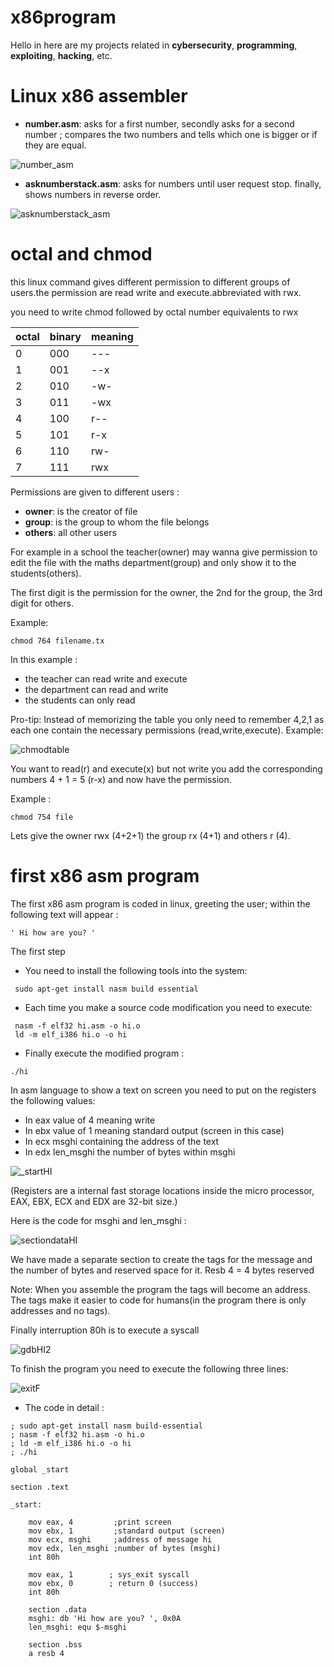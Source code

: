 # x86program
Hello in here are my projects related in **cybersecurity**, **programming**, **exploiting**, **hacking**, etc.

# Linux x86 assembler
* **number.asm**: asks for a first number, secondly asks for a second number ; compares the two numbers and tells which one is bigger or if they are equal.
  
![number_asm](img/number_asm.png)  

* **asknumberstack.asm**: asks for numbers until user request stop. finally, shows numbers in reverse order.

![asknumberstack_asm](img/asknumberstack_asm.png)

# octal and chmod


this linux command  gives different permission to different groups of users.the permission are read write and execute.abbreviated with rwx.

you need to write chmod followed by octal number equivalents to rwx

|octal   |binary   | meaning |
|---|---|---|
|0|000|---|
|1|001|--x|
|2|010|-w-| 
|3|011|-wx|
|4|100|r--|
|5|101|r-x|
|6|110|rw-|
|7|111|rwx|


Permissions are given to different users : 
- **owner**: is the creator of file 
- **group**: is the group to whom the file belongs
- **others**: all other users

For example in a school the teacher(owner) may wanna give permission to edit the file with the maths department(group) and only show it to the students(others).

The first digit is the permission for the owner, the 2nd for the group, the 3rd digit for others.

Example:
```
chmod 764 filename.tx
```
In this example :
- the teacher can read write and execute
- the department can read and write
- the students can only read

Pro-tip:
Instead of memorizing the table you only need to remember 4,2,1 as each one contain the necessary permissions (read,write,execute). Example:

![chmodtable](img/chmodtable.png)

You want to read(r) and execute(x) but not write you add the corresponding numbers 4 + 1 = 5 (r-x) and now have the permission.

Example : 
```
chmod 754 file 
```
Lets give the owner rwx (4+2+1) the group rx (4+1) and others r (4).  





# first x86 asm program

The first x86 asm program is coded in linux, greeting the user; within the following text will appear :
```
' Hi how are you? '
```

The first step



- You need to install the following tools into the system:
```
 sudo apt-get install nasm build essential 
```

- Each time you make a source code modification you need to execute:

```
 nasm -f elf32 hi.asm -o hi.o 
 ld -m elf_i386 hi.o -o hi 
```

- Finally execute the modified program :
```
./hi 
```
In asm language to show a text on screen you need to put on the registers the following values:

- In eax value of 4 meaning write
- In ebx value of 1 meaning standard output (screen in this case)
- In ecx msghi containing the address of the text
- In edx len_msghi the number of bytes within msghi

![_startHI](img/_startHI.png)

(Registers are a internal fast storage locations inside the micro processor,  EAX, EBX, ECX and EDX are 32-bit size.)


Here is the code for msghi and len_msghi :

![sectiondataHI](img/sectiondataHI.png)

We have made a separate section to create the tags for the message and the number of bytes and reserved space for it.
Resb 4 = 4 bytes reserved 

Note: When you assemble the program the tags will become an address. The tags make it easier to code for humans(in the program there is only addresses and no tags).  

Finally interruption 80h is to execute a syscall

![gdbHI2](img/gdbHI2.png)


 To finish the program you need to execute the following three lines:

![exitF](img/exitF.png)

- The code in detail :
```
; sudo apt-get install nasm build-essential
; nasm -f elf32 hi.asm -o hi.o
; ld -m elf_i386 hi.o -o hi
; ./hi

global _start

section .text

_start:

    mov eax, 4         ;print screen
    mov ebx, 1         ;standard output (screen)
    mov ecx, msghi     ;address of message hi
    mov edx, len_msghi ;number of bytes (msghi)
    int 80h

    mov eax, 1        ; sys_exit syscall
    mov ebx, 0        ; return 0 (success)
    int 80h

    section .data
    msghi: db 'Hi how are you? ', 0x0A
    len_msghi: equ $-msghi

    section .bss
    a resb 4
```













